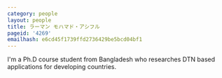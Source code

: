 ```yaml
---
category: people
layout: people
title: ラーマン モハマド・アシフル
pageid: '4269'
emailhash: e6cd45f1739ffd2736429be5bcd04bf1
---
```

I'm a Ph.D course student from Bangladesh who researches DTN based applications for developing countries.
